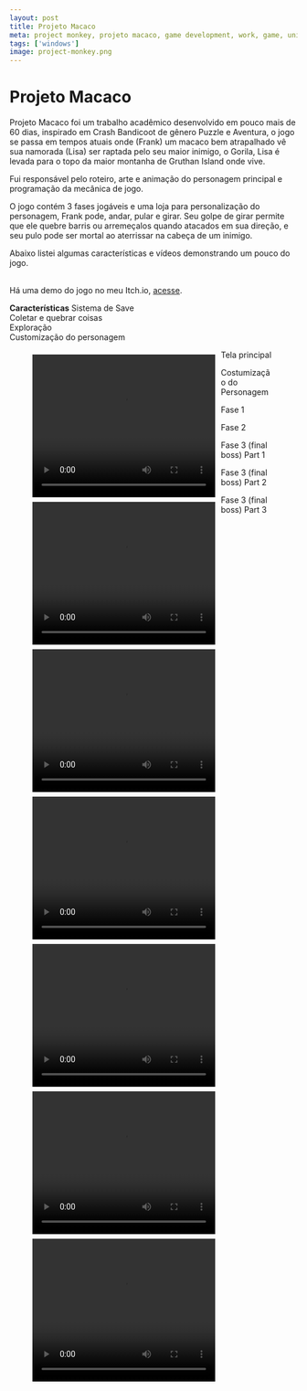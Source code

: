 ```yaml
---
layout: post
title: Projeto Macaco
meta: project monkey, projeto macaco, game development, work, game, unity
tags: ['windows']
image: project-monkey.png
---
```


# Projeto Macaco #

<p>Projeto Macaco foi um trabalho acadêmico desenvolvido em pouco mais de 60 dias, inspirado em Crash Bandicoot de gênero Puzzle e Aventura, o jogo se passa em tempos atuais onde (Frank) um macaco bem atrapalhado vê sua namorada (Lisa) ser raptada pelo seu maior inimigo, o Gorila, Lisa é levada para o topo da maior montanha de Gruthan Island onde vive. 

Fui responsável pelo roteiro, arte e animação do personagem principal e programação da mecânica de jogo.

O jogo contém 3 fases jogáveis e uma loja para personalização do personagem, Frank pode, andar, pular e girar. Seu golpe de girar permite que ele quebre barris ou arremeçalos quando atacados em sua direção, e seu pulo pode ser mortal ao aterrissar na cabeça de um inimigo.

Abaixo listei algumas características e vídeos demonstrando um pouco do jogo.<br><br>

Há uma demo do jogo no meu Itch.io, <a href="https://yuriwithowsky.itch.io">acesse</a>.

<b>Características</b>
Sistema de Save<br>
Coletar e quebrar coisas<br>
Exploração<br>
Customização do personagem<br>


<figure>
    <video width="320" height="250" style="float:left;margin: 8px 10px 0 0" controls>
      <source src="http://yuriwithowsky.github.io/video/MAinScene.mp4" type="video/mp4">
    </video>
    <figcaption>Tela principal</figcaption>
</figure>

<figure>
    <video width="320" height="250" style="float:left;margin: 8px 10px 0 0" controls>
      <source src="http://yuriwithowsky.github.io/video/CustomScene.mp4" type="video/mp4">
    </video>
      <figcaption>Costumização do Personagem</figcaption>
</figure>

<figure>
    <video width="320" height="250" style="float:left;margin: 8px 10px 0 0" controls>
      <source src="http://yuriwithowsky.github.io/video/Fase1Scene.mp4" type="video/mp4">
    </video>
  <figcaption>Fase 1</figcaption>
</figure>

<figure>
    <video width="320" height="250" style="float:left;margin: 8px 10px 0 0" controls>
      <source src="http://yuriwithowsky.github.io/video/Fase2Scene.mp4" type="video/mp4">
    </video>
  <figcaption>Fase 2</figcaption>
</figure>

<figure>
    <video width="320" height="250" style="float:left;margin: 8px 10px 0 0" controls>
      <source src="http://yuriwithowsky.github.io/video/Fase3pt1.mp4" type="video/mp4">
    </video>
  <figcaption>Fase 3 (final boss) Part 1</figcaption>
</figure>

<figure>
    <video width="320" height="250" style="float:left;margin: 8px 10px 0 0" controls>
      <source src="http://yuriwithowsky.github.io/video/Fase3pt2.mp4" type="video/mp4">
    </video>
  <figcaption>Fase 3 (final boss) Part 2</figcaption>
</figure>

<figure>
    <video width="320" height="250" style="float:left;margin: 8px 10px 0 0" controls>
      <source src="http://yuriwithowsky.github.io/video/Fase3pt3.mp4" type="video/mp4">
    </video>
  <figcaption>Fase 3 (final boss) Part 3</figcaption>
</figure>
</p>
